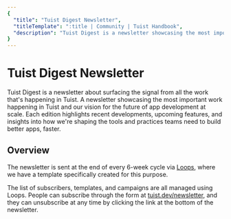 ```yaml
---
{
  "title": "Tuist Digest Newsletter",
  "titleTemplate": ":title | Community | Tuist Handbook",
  "description": "Tuist Digest is a newsletter showcasing the most important work happening in Tuist and our vision for the future of app development at scale."
}
---
```

# Tuist Digest Newsletter

Tuist Digest is a newsletter about surfacing the signal from all the work that's happening in Tuist. A newsletter showcasing the most important work happening in Tuist and our vision for the future of app development at scale. Each edition highlights recent developments, upcoming features, and insights into how we're shaping the tools and practices teams need to build better apps, faster.

## Overview

The newsletter is sent at the end of every 6-week cycle via [Loops](https://app.loops.so/), where we have a template specifically created for this purpose.

The list of subscribers, templates, and campaigns are all managed using Loops. People can subscribe through the form at [tuist.dev/newsletter](https://tuist.dev/newsletter), and they can unsubscribe at any time by clicking the link at the bottom of the newsletter.
